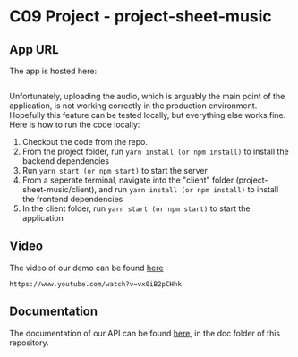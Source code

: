 # C09 Project - project-sheet-music

## App URL

The app is hosted here:

```

```

Unfortunately, uploading the audio, which is arguably the main point of the application, is not working correctly in the production environment. Hopefully this feature can be tested locally, but everything else works fine. Here is how to run the code locally:
1. Checkout the code from the repo.
2. From the project folder, run `yarn install (or npm install)` to install the backend dependencies
3. Run `yarn start (or npm start)` to start the server
4. From a seperate terminal, navigate into the "client" folder (project-sheet-music/client), and run `yarn install (or npm install)` to install the frontend dependencies
5. In the client folder, run `yarn start (or npm start)` to start the application


## Video

The video of our demo can be found [here](https://www.youtube.com/watch?v=vx0iB2pCHhk)

```
https://www.youtube.com/watch?v=vx0iB2pCHhk
```

## Documentation

The documentation of our API can be found [here](https://github.com/farisally23/project-sheet-music/blob/master/doc/APIdocumentation.md), in the doc folder of this repository. 
